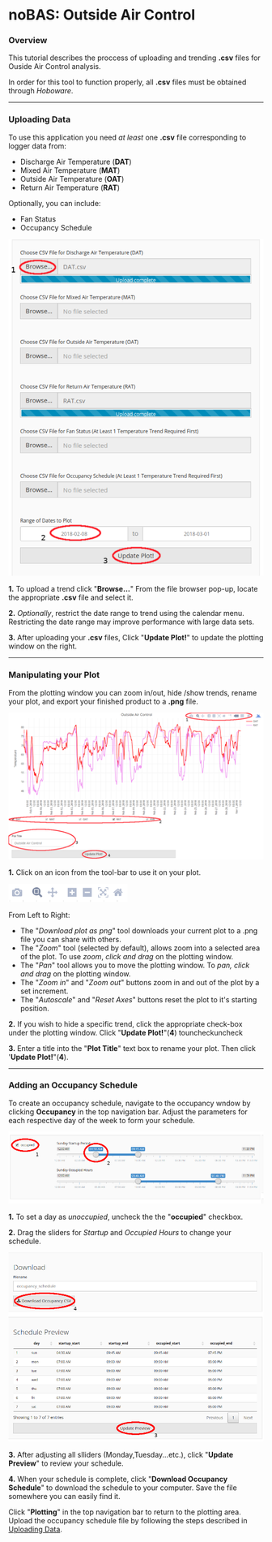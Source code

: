 # noBAS: Outside Air Control

### Overview 

This tutorial describes the proccess of uploading and trending **.csv** files for Ouside Air Control analysis. 

In order for this tool to function properly, all **.csv** files must be obtained through _Hoboware_. 

***

### <a name="upload"></a>Uploading Data

To use this application you need _at least_ one **.csv** file corresponding to logger data from:

* Discharge Air Temperature (**DAT**)
* Mixed Air Temperature (**MAT**)
* Outside Air Temperature (**OAT**)
* Return Air Temperature (**RAT**)

Optionally, you can include:

* Fan Status
* Occupancy Schedule 

![Upload Panel](https://raw.githubusercontent.com/cunybpl/oac-shiny/master/oac-shiny/img/upload_window.png)

**1.** To upload a trend click "**Browse...**" From the file browser pop-up, locate the appropriate **.csv** file and select it. 

**2.** _Optionally_, restrict the date range to trend using the calendar menu. Restricting the date range may improve performance with large data sets. 

**3.** After uploading your **.csv** files, Click "**Update Plot!**" to update the plotting window on the right. 


***

### Manipulating your Plot

From the plotting window you can zoom in/out, hide /show trends, rename your plot, and export your finished product to a **.png** file. 

![Plotting Window](https://raw.githubusercontent.com/cunybpl/oac-shiny/master/oac-shiny/img/plot_window.png)

**1.** Click on an icon from the tool-bar to use it on your plot. 

![tool-bar](https://raw.githubusercontent.com/cunybpl/oac-shiny/master/oac-shiny/img/tools.png) 

From Left to Right: 

* The "_Download plot as png_"  tool downloads your current plot to a .png file you can share with others. 
* The "_Zoom_" tool (selected by default), allows zoom into a selected area of the plot. To use _zoom_, _click and drag_ on the plotting window. 
* The "_Pan_" tool allows you to move the plotting window. To _pan, click and drag_ on the plotting window. 
* The "_Zoom in_" and "_Zoom out_" buttons zoom in and out of the plot by a set increment. 
* The "_Autoscale_" and "_Reset Axes_" buttons reset the plot to it's starting position.

**2.**  If you wish to hide a specific trend, click the appropriate check-box under the plotting window. Click "**Update Plot!**"(**4**) touncheckuncheck

**3.** Enter a title into the "**Plot Title**" text box to rename your plot. Then click '**Update Plot!**"(**4**).

***

### Adding an Occupancy Schedule

To create an occupancy schedule, navigate to the occupancy wndow by clicking **Occupancy** in the top navigation bar. 
Adjust the parameters for each respective day of the week to form your schedule.

![Slider](https://raw.githubusercontent.com/cunybpl/oac-shiny/master/oac-shiny/img/slider.png)

**1.** To set a day as _unoccupied_, uncheck the the "**occupied**" checkbox.

**2.** Drag the sliders for _Startup_ and _Occupied Hours_ to change your schedule.

![download-preview](https://raw.githubusercontent.com/cunybpl/oac-shiny/master/oac-shiny/img/download_preview.png)

**3.** After adjusting all slliders (Monday,Tuesday...etc.), click "**Update Preview**" to review your schedule. 

**4.** When your schedule is complete, click "**Download Occupancy Schedule**" to download the schedule to your computer. Save the file somewhere you can easily find it. 

Click "**Plotting**" in the top navigation bar to return to the plotting area. Upload the occupancy schedule file by following the steps described in [Uploading Data](#upload).
